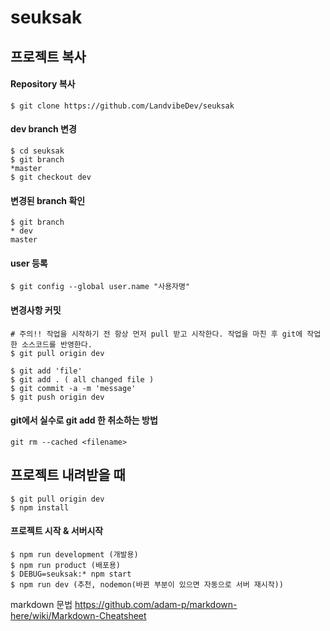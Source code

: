 # seuksak


## 프로젝트 복사

#### Repository 복사
```
$ git clone https://github.com/LandvibeDev/seuksak
```
#### dev branch 변경
```
$ cd seuksak
$ git branch
*master
$ git checkout dev
```
#### 변경된 branch 확인
```
$ git branch
* dev
master
```
#### user 등록
```
$ git config --global user.name "사용자명"
```

#### 변경사항 커밋
```
# 주의!! 작업을 시작하기 전 항상 먼저 pull 받고 시작한다. 작업을 마친 후 git에 작업한 소스코드를 반영한다.
$ git pull origin dev

$ git add 'file'
$ git add . ( all changed file )
$ git commit -a -m 'message'
$ git push origin dev
```
#### git에서 실수로 git add 한  취소하는 방법
```
git rm --cached <filename>
```

## 프로젝트 내려받을 때
```
$ git pull origin dev
$ npm install
```

#### 프로젝트 시작 & 서버시작
```
$ npm run development (개발용)
$ npm run product (배포용)
$ DEBUG=seuksak:* npm start 
$ npm run dev (추천, nodemon(바뀐 부분이 있으면 자동으로 서버 재시작))
```


markdown 문법
https://github.com/adam-p/markdown-here/wiki/Markdown-Cheatsheet
